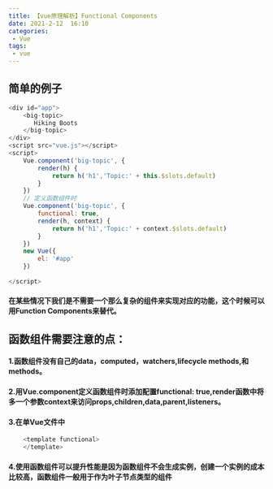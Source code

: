```yaml
---
title: 【vue原理解析】Functional Components
date: 2021-2-12  16:10
categories:
 - Vue
tags:
 - vue
---
```

## 简单的例子
```js
<div id="app">
    <big-topic>
       Hiking Boots
    </big-topic>
</div>
<script src="vue.js"></script>
<script>
    Vue.component('big-topic', {
        render(h) {
            return h('h1','Topic:' + this.$slots.default)
        }
    })
    // 定义函数组件时
    Vue.component('big-topic', {
        functional: true,
        render(h, context) {
            return h('h1','Topic:' + context.$slots.default)
        }
    })
    new Vue({
        el: '#app'
    })
   
</script>
```
#### 在某些情况下我们是不需要一个那么复杂的组件来实现对应的功能，这个时候可以用Function Components来替代。
## 函数组件需要注意的点：
#### 1.函数组件没有自己的data，computed，watchers,lifecycle methods,和methods。
#### 2.用Vue.component定义函数组件时添加配置functional: true,render函数中将多一个参数context来访问props,children,data,parent,listeners。
#### 3.在单Vue文件中
```js
    <template functional>  
    </template>    
```
#### 4.使用函数组件可以提升性能是因为函数组件不会生成实例，创建一个实例的成本比较高，函数组件一般用于作为叶子节点类型的组件